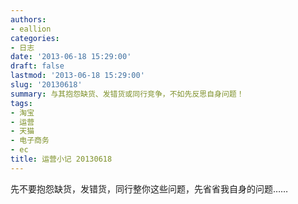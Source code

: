 ```yaml
---
authors:
- eallion
categories:
- 日志
date: '2013-06-18 15:29:00'
draft: false
lastmod: '2013-06-18 15:29:00'
slug: '20130618'
summary: 与其抱怨缺货、发错货或同行竞争，不如先反思自身问题！
tags:
- 淘宝
- 运营
- 天猫
- 电子商务
- ec
title: 运营小记 20130618
---
```

先不要抱怨缺货，发错货，同行整你这些问题，先省省我自身的问题……